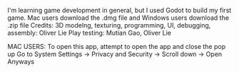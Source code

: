 I'm learning game development in general, but I used Godot to build my first game. 
Mac users download the .dmg file and Windows users download the .zip file
Credits: 3D modelng, texturing, programming, UI, debugging, assembly: Oliver Lie 
Play testing: Mutian Gao, Oliver Lie

MAC USERS:
To open this app, attempt to open the app and close the pop up
Go to System Settings -> Privacy and Security -> Scroll down -> Open Anyways
